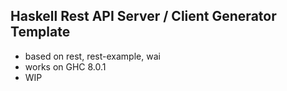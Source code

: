 Haskell Rest API Server / Client Generator Template
---------------------------------------------------

 - based on rest, rest-example, wai
 - works on GHC 8.0.1
 - WIP
